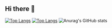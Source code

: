 ## Hi there 👋

[![Top Langs](https://github-readme-stats.vercel.app/api/top-langs/?username=lnr273)](https://github.com/anuraghazra/github-readme-stats)
[![Top Langs](https://github-readme-stats.vercel.app/api/top-langs/?username=lnr273&layout=compact)](https://github.com/anuraghazra/github-readme-stats)
![Anurag's GitHub stats](https://github-readme-stats.vercel.app/api?username=anuraghazra&show_icons=true&theme=radical)
